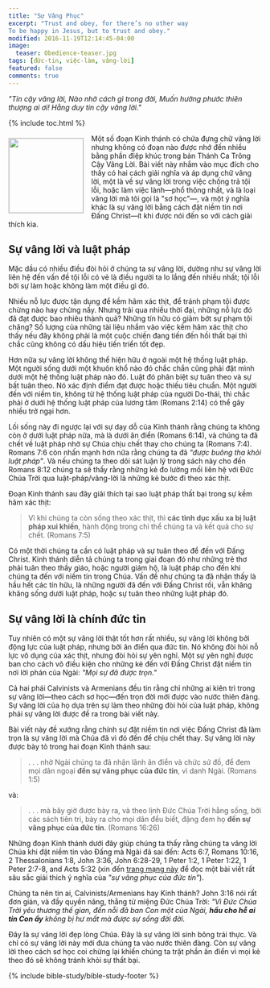 ```yaml
---
title: "Sự Vâng Phục"
excerpt: "Trust and obey, for there’s no other way
To be happy in Jesus, but to trust and obey."
modified: 2016-11-19T12:14:45-04:00
image: 
  teaser: Obedience-teaser.jpg
tags: [đức-tin, việc-làm, vâng-lời]
featured: false
comments: true
---
```


<em>"Tin cậy vâng lời, Nào nhờ cách gì trong đời, Muốn hưởng phước thiên thượng ai ơi! Hằng duy tin cậy vâng lời."</em>

{% include toc.html %}

<img alt src="{{ site.url }}/assets/images/Obedience-teaser.jpg" style="border: 1px solid #cccccc; margin: 7px 15px 0px 0px; max-width: 100%; height: 148px; padding: 0px; float: left;">
Một số đoạn Kinh thánh có chứa đựng chữ vâng lời nhưng không có đoạn nào được nhớ đến nhiều bằng phần điệp khúc trong bản Thánh Ca Trông Cậy Vâng Lời. Bài viết này nhắm vào mục đích cho thấy có hai cách giải nghĩa và áp dụng chữ vâng lời, một là về sự vâng lời trong việc chống trả tội lỗi, hoặc làm việc lành&mdash;phổ thông nhất, và là loại vâng lời mà tôi gọi là "sơ học"&mdash;, và một ý nghĩa khác là sự vâng lời bằng cách đặt niềm tin nơi Đấng Christ&mdash;ít khi được nói đến so với cách giải thích kia.

## Sự vâng lời và luật pháp

Mặc dầu có nhiều điều đòi hỏi ở chúng ta sự vâng lời, dường như sự vâng lời liên hệ đến vấn đề tội lỗi có vẻ là điều người ta lo lắng đến nhiều nhất; tội lỗi bởi sự làm hoặc không làm một điều gì đó.

Nhiều nỗ lực được tận dụng để kềm hãm xác thịt, để tránh phạm tội được chừng nào hay chừng nấy. Nhưng trải qua nhiều thời đại, những nỗ lực đó đã đạt được bao nhiêu thành quả? Những tín hữu có giảm bớt sự phạm tội chăng? Số lượng của những tài liệu nhắm vào việc kềm hãm xác thịt cho thấy nếu đây không phải là một cuộc chiến đang tiến đến hồi thất bại thì chắc cũng không có dấu hiệu tiến triển tốt đẹp.

Hơn nữa sự vâng lời không thể hiện hữu ở ngoài một hệ thống luật pháp. Một người sống dưới một khuôn khổ nào đó chắc chắn cũng phải đặt mình dưới một hệ thống luật pháp nào đó. Luật đó phân biệt sự tuân theo và sự bất tuân theo. Nó xác định điểm đạt được hoặc thiếu tiêu chuẩn. Một người đến với niềm tin, không từ hệ thống luật pháp của người Do-thái, thì chắc phải ở dưới hệ thống luật pháp của lương tâm (Romans 2:14) có thể gây nhiều trở ngại hơn.

Lối sống này đi ngược lại với sự dạy dỗ của Kinh thánh rằng chúng ta không còn ở dưới luật pháp nữa, mà là dưới ân điển (Romans 6:14), và chúng ta đã chết về luật pháp nhờ sự Chúa chịu chết thay cho chúng ta (Romans 7:4). Romans 7:6 còn nhấn mạnh hơn nữa rằng chúng ta đã <em>"được buông tha khỏi luật pháp"</em>. Và nếu chúng ta theo dõi sát luận lý trong sách này cho đến Romans 8:12 chúng ta sẽ thấy rằng những kẻ đo lường mối liên hệ với Đức Chúa Trời qua luật-pháp/vâng-lời là những kẻ bước đi theo xác thịt.

Đoạn Kinh thánh sau đây giải thích tại sao luật pháp thất bại trong sự kềm hãm xác thịt:

> Vì khi chúng ta còn sống theo xác thịt, thì <strong>các tình dục xấu xa bị luật pháp xui khiến</strong>, hành động trong chi thể chúng ta và kết quả cho sự chết. (Romans 7:5)

Có một thời chúng ta cần có luật pháp và sự tuân theo để đến với Đấng Christ. Kinh thánh diễn tả chúng ta trong giai đoạn đó như những trẻ thơ phải tuân theo thầy giáo, hoặc người giám hộ, là luật pháp cho đến khi chúng ta đến với niềm tin trong Chúa. Vấn đề như chúng ta đã nhận thấy là hầu hết các tín hữu, là những người đã đến với Đấng Christ rồi, vẫn khăng khăng sống dưới luật pháp, hoặc sự tuân theo những luật pháp đó.

## Sự vâng lời là chính đức tin

Tuy nhiên có một sự vâng lời thật tốt hơn rất nhiều, sự vâng lời không bởi động lực của luật pháp, nhưng bởi ân điển qua đức tin. Nó không đòi hỏi nỗ lực vô dụng của xác thịt, nhưng đòi hỏi sự yên nghỉ. Một sự yên nghỉ được ban cho cách vô điều kiện cho những kẻ đến với Đấng Christ đặt niềm tin nơi lời phán của Ngài: <em>"Mọi sự đã được trọn."</em>
                                               
Cả hai phái Calvinists và Armenians đều tin rằng chỉ những ai kiên trì trong sự vâng lời&mdash;theo cách sơ học&mdash;đến trọn đời mới được vào nước thiên đàng. Sự vâng lời của họ dựa trên sự làm theo những đòi hỏi của luật pháp, không phải sự vâng lời được đề ra trong bài viết này.

Bài viết này đề xướng rằng chính sự đặt niềm tin nơi việc Đấng Christ đã làm trọn là sự vâng lời mà Chúa đã vì đó đến để chịu chết thay. Sự vâng lời này được bày tỏ trong hai đoạn Kinh thánh sau:

> . . . nhờ Ngài chúng ta đã nhận lãnh ân điển và chức sứ đồ, để đem mọi dân ngoại <strong>đến sự vâng phục của đức tin</strong>, vì danh Ngài. (Romans 1:5)

và:

> . . . mà bây giờ được bày ra, và theo lịnh Đức Chúa Trời hằng sống, bởi các sách tiên tri, bày ra cho mọi dân đều biết, đặng đem họ <strong>đến sự vâng phục của đức tin</strong>. (Romans 16:26)

Những đoạn Kinh thánh dưới đây giúp chúng ta thấy rằng chúng ta vâng lời Chúa khi đặt niềm tin vào Đấng mà Ngài đã sai đến: Acts 6:7, Romans 10:16, 2 Thessalonians 1:8, John 3:36, John 6:28-29, 1 Peter 1:2, 1 Peter 1:22, 1 Peter 2:7-8, and Acts 5:32 (xin đến <a href="https://faithalone.org/magazine/y1993/93july3.html" target="_blank">trang mạng này</a> để đọc một bài viết rất sâu sắc giải thich ý nghĩa của <em>"sự vâng phục của đức tin"</em>).

Chúng ta nên tin ai, Calvinists/Armenians hay Kinh thánh? John 3:16 nói rất đơn giản, và đầy quyền năng, thẳng từ miệng Đức Chúa Trời: <em>"Vì Đức Chúa Trời yêu thương thế gian, đến nỗi đã ban Con một của Ngài, <strong>hầu cho hễ ai tin Con ấy</strong> không bị hư mất mà được sự sống đời đời.</em>

Đây là sự vâng lời đẹp lòng Chúa. Đây là sự vâng lời sinh bông trái thực. Và chỉ có sự vâng lời này mới đưa chúng ta vào nước thiên đàng. Còn sự vâng lời theo cách sơ học coi chừng lại khiến chúng ta trật phần ân điển vì mọi kẻ theo đó sẽ không tránh khỏi sự thất bại.

{% include bible-study/bible-study-footer %}
